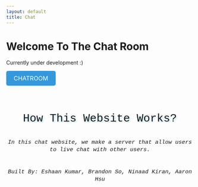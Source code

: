 ```yaml
---
layout: default
title: Chat
---
```



# Welcome To The Chat Room

Currently under development :)

<html>
<head>
  <style>
    .styled-button {
      display: inline-block;
      padding: 10px 20px;
      background-color: #3498db; /* Change the background color as desired */
      color: #fff; /* Change the text color as desired */
      text-decoration: none;
      border: none;
      border-radius: 5px;
      cursor: pointer;
      font-size: 16px;
      transition: background-color 0.3s;
    }
    .styled-button:hover {
      background-color: #2980b9; /* Change the hover background color as desired */
    }
  </style>
</head>
<body>
  <a class="styled-button" href="{{site.baseurl}}/chatroom">CHATROOM</a>
  <br>
  <br>
  <br>
</body>
</html>
<html>
<head>
    <style>
        .p1 {
            font-family: "Lucida Console", "Courier New", monospace;
            text-align: center;
            line-height: 50px;
            font-size: 30px;
            text-shadow: 2px 2px 5px lightblue;
          }
        .p2 {
          font-family: "Lucida Console", "Courier New", monospace;
            text-align: center;
            line-height: 20px;
            font-size: 15px;
        }
      </style>
</head>
<body>
    <div class='p1'>
    <p>How This Website Works?</p>
    </div>
    <div class='p2'>
    <i>In this chat website, we make a server that allow users to live chat with other users. </i>
    <br>
    <br>
    <br>
    <i>Built By: Eshaan Kumar, Brandon So, Ninaad Kiran, Aaron Hsu</i>
    </div>